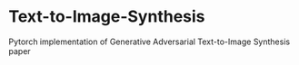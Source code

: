 # Text-to-Image-Synthesis
Pytorch implementation of Generative Adversarial Text-to-Image Synthesis paper
